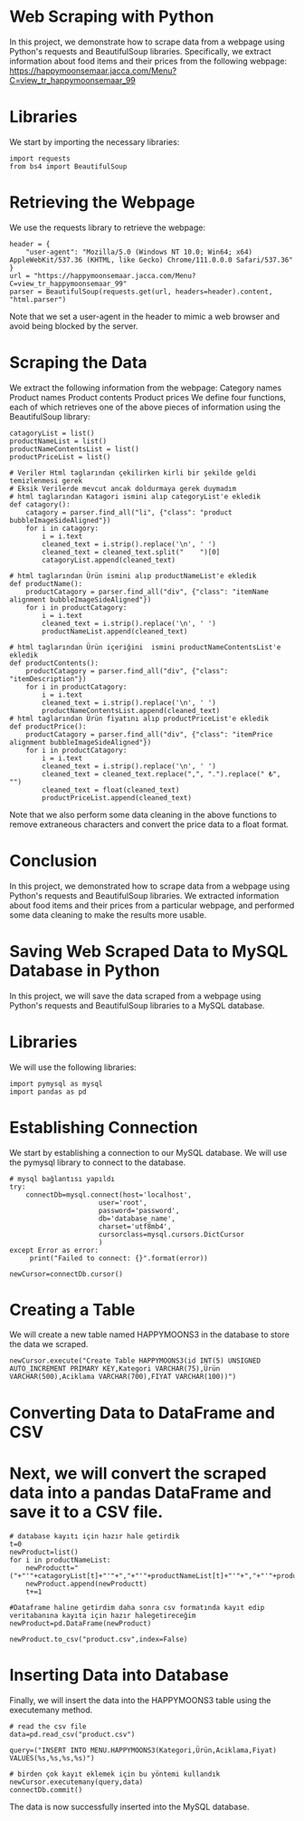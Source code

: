 # Web Scraping with Python
In this project, we demonstrate how to scrape data from a webpage using Python's requests and BeautifulSoup libraries. Specifically, we extract information about food items and their prices from the following webpage: https://happymoonsemaar.jacca.com/Menu?C=view_tr_happymoonsemaar_99

# Libraries
<p>We start by importing the necessary libraries:<p>

```
import requests
from bs4 import BeautifulSoup
```
# Retrieving the Webpage
<p>We use the requests library to retrieve the webpage:<p>

```
header = {
    "user-agent": "Mozilla/5.0 (Windows NT 10.0; Win64; x64) AppleWebKit/537.36 (KHTML, like Gecko) Chrome/111.0.0.0 Safari/537.36"
}
url = "https://happymoonsemaar.jacca.com/Menu?C=view_tr_happymoonsemaar_99"
parser = BeautifulSoup(requests.get(url, headers=header).content, "html.parser")
```
<p>Note that we set a user-agent in the header to mimic a web browser and avoid being blocked by the server.<p>

# Scraping the Data
<p>We extract the following information from the webpage:
Category names
Product names
Product contents
Product prices
We define four functions, each of which retrieves one of the above pieces of information using the BeautifulSoup library: <p>

```
catagoryList = list()
productNameList = list()
productNameContentsList = list()
productPriceList = list()
```

```
# Veriler Html taglarından çekilirken kirli bir şekilde geldi temizlenmesi gerek  
# Eksik Verilerde mevcut ancak doldurmaya gerek duymadım
# html taglarından Katagori ismini alıp categoryList'e ekledik
def catagory():
    catagory = parser.find_all("li", {"class": "product bubbleImageSideAligned"})
    for i in catagory:
        i = i.text
        cleaned_text = i.strip().replace('\n', ' ')
        cleaned_text = cleaned_text.split("    ")[0]
        catagoryList.append(cleaned_text)
        
# html taglarından Ürün ismini alıp productNameList'e ekledik
def productName():
    productCatagory = parser.find_all("div", {"class": "itemName alignment bubbleImageSideAligned"})
    for i in productCatagory:
        i = i.text
        cleaned_text = i.strip().replace('\n', ' ')
        productNameList.append(cleaned_text)

# html taglarından Ürün içeriğini  ismini productNameContentsList'e ekledik
def productContents():
    productCatagory = parser.find_all("div", {"class": "itemDescription"})
    for i in productCatagory:
        i = i.text
        cleaned_text = i.strip().replace('\n', ' ')
        productNameContentsList.append(cleaned_text)
# html taglarından Ürün fiyatını alıp productPriceList'e ekledik
def productPrice():
    productCatagory = parser.find_all("div", {"class": "itemPrice alignment bubbleImageSideAligned"})
    for i in productCatagory:
        i = i.text
        cleaned_text = i.strip().replace('\n', ' ')
        cleaned_text = cleaned_text.replace(",", ".").replace(" ₺", "")
        cleaned_text = float(cleaned_text)
        productPriceList.append(cleaned_text)
```

<p>Note that we also perform some data cleaning in the above functions to remove extraneous characters and convert the price data to a float format.

# Conclusion
<p>In this project, we demonstrated how to scrape data from a webpage using Python's requests and BeautifulSoup libraries. We extracted information about food items and their prices from a particular webpage, and performed some data cleaning to make the results more usable.<p>



# Saving Web Scraped Data to MySQL Database in Python

<p>In this project, we will save the data scraped from a webpage using Python's requests and BeautifulSoup libraries to a MySQL database.<p>

# Libraries

<p>We will use the following libraries:<p>

```
import pymysql as mysql
import pandas as pd
```
# Establishing Connection

<p>We start by establishing a connection to our MySQL database. We will use the pymysql library to connect to the database.<p>

```
# mysql bağlantısı yapıldı
try:
    connectDb=mysql.connect(host='localhost',
                      user='root',
                      password='password',
                      db='database_name',
                      charset='utf8mb4',
                      cursorclass=mysql.cursors.DictCursor
                      )
except Error as error:    
     print("Failed to connect: {}".format(error))

newCursor=connectDb.cursor()
```
# Creating a Table

<p>We will create a new table named HAPPYMOONS3 in the database to store the data we scraped.<p>

```
newCursor.execute("Create Table HAPPYMOONS3(id INT(5) UNSIGNED AUTO_INCREMENT PRIMARY KEY,Kategori VARCHAR(75),Ürün VARCHAR(500),Aciklama VARCHAR(700),FIYAT VARCHAR(100))")
```
# Converting Data to DataFrame and CSV

# Next, we will convert the scraped data into a pandas DataFrame and save it to a CSV file.

```
# database kayıtı için hazır hale getirdik
t=0
newProduct=list()
for i in productNameList:
    newProductt="("+"'"+catagoryList[t]+"'"+","+"'"+productNameList[t]+"'"+","+"'"+productNameContentsList[t]+"'"+","+"'"+str(productPriceList[t])+"'"+")"
    newProduct.append(newProductt)
    t+=1

#Dataframe haline getirdim daha sonra csv formatında kayıt edip veritabanına kayıta için hazır halegetireceğim
newProduct=pd.DataFrame(newProduct)

newProduct.to_csv("product.csv",index=False)
```

# Inserting Data into Database
<p>Finally, we will insert the data into the HAPPYMOONS3 table using the executemany method.<p>

```
# read the csv file
data=pd.read_csv("product.csv")

query=("INSERT INTO MENU.HAPPYMOONS3(Kategori,Ürün,Aciklama,Fiyat) VALUES(%s,%s,%s,%s)")

# birden çok kayıt eklemek için bu yöntemi kullandık
newCursor.executemany(query,data)
connectDb.commit()
```

<p>The data is now successfully inserted into the MySQL database.

